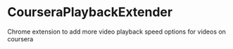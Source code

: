 # CourseraPlaybackExtender
Chrome extension to add more video playback speed options for videos on coursera 
